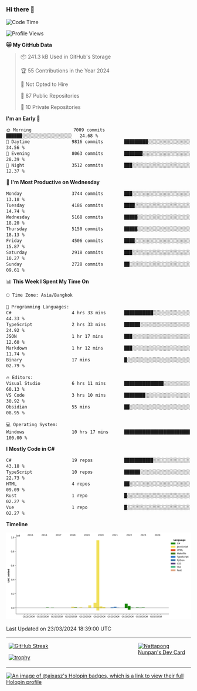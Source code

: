 ### Hi there 👋

<!--START_SECTION:waka-->
![Code Time](http://img.shields.io/badge/Code%20Time-1%2C486%20hrs%2014%20mins-blue)

![Profile Views](http://img.shields.io/badge/Profile%20Views-3-blue)

**🐱 My GitHub Data** 

> 📦 241.3 kB Used in GitHub's Storage 
 > 
> 🏆 55 Contributions in the Year 2024
 > 
> 🚫 Not Opted to Hire
 > 
> 📜 87 Public Repositories 
 > 
> 🔑 10 Private Repositories 
 > 
**I'm an Early 🐤** 

```text
🌞 Morning                7009 commits        ██████░░░░░░░░░░░░░░░░░░░   24.68 % 
🌆 Daytime                9816 commits        █████████░░░░░░░░░░░░░░░░   34.56 % 
🌃 Evening                8063 commits        ███████░░░░░░░░░░░░░░░░░░   28.39 % 
🌙 Night                  3512 commits        ███░░░░░░░░░░░░░░░░░░░░░░   12.37 % 
```
📅 **I'm Most Productive on Wednesday** 

```text
Monday                   3744 commits        ███░░░░░░░░░░░░░░░░░░░░░░   13.18 % 
Tuesday                  4186 commits        ████░░░░░░░░░░░░░░░░░░░░░   14.74 % 
Wednesday                5168 commits        █████░░░░░░░░░░░░░░░░░░░░   18.20 % 
Thursday                 5150 commits        █████░░░░░░░░░░░░░░░░░░░░   18.13 % 
Friday                   4506 commits        ████░░░░░░░░░░░░░░░░░░░░░   15.87 % 
Saturday                 2918 commits        ███░░░░░░░░░░░░░░░░░░░░░░   10.27 % 
Sunday                   2728 commits        ██░░░░░░░░░░░░░░░░░░░░░░░   09.61 % 
```


📊 **This Week I Spent My Time On** 

```text
🕑︎ Time Zone: Asia/Bangkok

💬 Programming Languages: 
C#                       4 hrs 33 mins       ███████████░░░░░░░░░░░░░░   44.33 % 
TypeScript               2 hrs 33 mins       ██████░░░░░░░░░░░░░░░░░░░   24.92 % 
JSON                     1 hr 17 mins        ███░░░░░░░░░░░░░░░░░░░░░░   12.60 % 
Markdown                 1 hr 12 mins        ███░░░░░░░░░░░░░░░░░░░░░░   11.74 % 
Binary                   17 mins             █░░░░░░░░░░░░░░░░░░░░░░░░   02.79 % 

🔥 Editors: 
Visual Studio            6 hrs 11 mins       ███████████████░░░░░░░░░░   60.13 % 
VS Code                  3 hrs 10 mins       ████████░░░░░░░░░░░░░░░░░   30.92 % 
Obsidian                 55 mins             ██░░░░░░░░░░░░░░░░░░░░░░░   08.95 % 

💻 Operating System: 
Windows                  10 hrs 17 mins      █████████████████████████   100.00 % 
```

**I Mostly Code in C#** 

```text
C#                       19 repos            ███████████░░░░░░░░░░░░░░   43.18 % 
TypeScript               10 repos            ██████░░░░░░░░░░░░░░░░░░░   22.73 % 
HTML                     4 repos             ██░░░░░░░░░░░░░░░░░░░░░░░   09.09 % 
Rust                     1 repo              █░░░░░░░░░░░░░░░░░░░░░░░░   02.27 % 
Vue                      1 repo              █░░░░░░░░░░░░░░░░░░░░░░░░   02.27 % 
```



**Timeline**

![Lines of Code chart](https://raw.githubusercontent.com/aixasz/aixasz/main/assets/bar_graph.png)


 Last Updated on 23/03/2024 18:39:00 UTC
<!--END_SECTION:waka-->

<table>
<tr>
<td width="70%" valign="top">
 
 [![GitHub Streak](http://github-readme-streak-stats.herokuapp.com?user=aixasz&theme=github-dark&hide_border=true&date_format=%5BY%20%5DM%20j)](https://git.io/streak-stats)

 [![trophy](https://github-profile-trophy.vercel.app/?username=aixasz&theme=onedark)](https://github.com/ryo-ma/github-profile-trophy)
 </td>
<td width="30%" valign="top">
 
<a href="https://app.daily.dev/aixasz"><img src="https://api.daily.dev/devcards/403207936e6547c9a85ea449e9f3abe8.png?r=re8" alt="Nattapong Nunpan's Dev Card"/></a>

 </td>
</tr>
</table>

[![An image of @aixasz's Holopin badges, which is a link to view their full Holopin profile](https://holopin.me/aixasz)](https://holopin.io/@aixasz)
 
